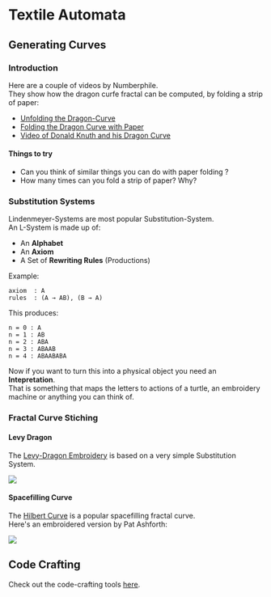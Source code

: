 Textile Automata
================

## Generating Curves ##

### Introduction ###

Here are a couple of videos by Numberphile.  
They show how the dragon curfe fractal can be computed, by folding a strip of paper:

* [Unfolding the Dragon-Curve](https://www.youtube.com/watch?v=NajQEiKFom4)
* [Folding the Dragon Curve with Paper](https://www.youtube.com/watch?v=wCyC-K_PnRY)
* [Video of Donald Knuth and his Dragon Curve](https://www.youtube.com/watch?v=v678Em6qyzk)

#### Things to try
* Can you think of similar things you can do with paper folding ?
* How many times can you fold a strip of paper? Why?


### Substitution Systems

Lindenmeyer-Systems are most popular Substitution-System.  
An L-System is made up of:

* An **Alphabet**
* An **Axiom**
* A Set of **Rewriting Rules** (Productions)

Example:

    axiom  : A
    rules  : (A → AB), (B → A)
 
This produces:
    
    n = 0 : A
    n = 1 : AB
    n = 2 : ABA
    n = 3 : ABAAB
    n = 4 : ABAABABA

Now if you want to turn this into a physical object you need an **Intepretation**.  
That is something that maps the letters to actions of a turtle, an embroidery machine or anything you can think of.


### Fractal Curve Stiching ###

#### Levy Dragon ####

The [Levy-Dragon Embroidery](http://ecademy.agnesscott.edu/~lriddle/ifs/levy/levy.htm) is based on a very simple Substitution System.

![](https://web.archive.org/web/20140107102042/http://ecademy.agnesscott.edu/~lriddle/ifs/levy/tapestryOutsideSmall.jpg)

#### Spacefilling Curve ####

The [Hilbert Curve](https://en.wikipedia.org/wiki/Hilbert_curve) is a popular spacefilling fractal curve.  
Here's an embroidered version by Pat Ashforth:

![](https://web.archive.org/web/20150111173201/http://www.woollythoughts.com/afghans/wpimages/wpc1816e70_05_06.jpg)

## Code Crafting ##

Check out the code-crafting tools [here](../tools/code-crafting).






